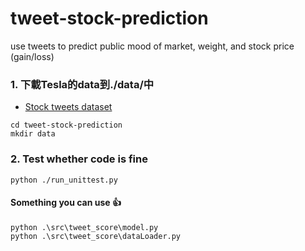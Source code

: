 # tweet-stock-prediction

use tweets to predict public mood of market, weight, and stock price (gain/loss)

### 1. 下載Tesla的data到./data/中
- [Stock tweets dataset](https://drive.google.com/drive/folders/1ijq999xwXj03xw6I5Q6Dxd8ix8lynXui?usp=sharing)
```shell=
cd tweet-stock-prediction
mkdir data
```

### 2. Test whether code is fine
```python=
python ./run_unittest.py
```


#### Something you can use :+1: 
```python=
python .\src\tweet_score\model.py
python .\src\tweet_score\dataLoader.py
```
